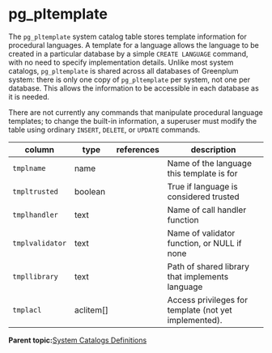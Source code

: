 # pg\_pltemplate 

The `pg_pltemplate` system catalog table stores template information for procedural languages. A template for a language allows the language to be created in a particular database by a simple `CREATE LANGUAGE` command, with no need to specify implementation details. Unlike most system catalogs, `pg_pltemplate` is shared across all databases of Greenplum system: there is only one copy of `pg_pltemplate` per system, not one per database. This allows the information to be accessible in each database as it is needed.

There are not currently any commands that manipulate procedural language templates; to change the built-in information, a superuser must modify the table using ordinary `INSERT`, `DELETE`, or `UPDATE` commands.

|column|type|references|description|
|------|----|----------|-----------|
|`tmplname`|name| |Name of the language this template is for|
|`tmpltrusted`|boolean| |True if language is considered trusted|
|`tmplhandler`|text| |Name of call handler function|
|`tmplvalidator`|text| |Name of validator function, or NULL if none|
|`tmpllibrary`|text| |Path of shared library that implements language|
|`tmplacl`|aclitem\[\]| |Access privileges for template \(not yet implemented\).|

**Parent topic:**[System Catalogs Definitions](../system_catalogs/catalog_ref-html.html)

